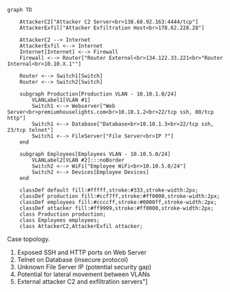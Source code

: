 ```mermaid
graph TD

    AttackerC2["Attacker C2 Server<br>138.68.92.163:4444/tcp"]
    AttackerExfil["Attacker Exfiltration Host<br>178.62.228.28"]

    AttackerC2 --> Internet
    AttackerExfil <--> Internet
    Internet[Internet] <--> Firewall
    Firewall <--> Router["Router External<br>134.122.33.221<br>"Router Internal<br>10.10.X.1""]

    Router <--> Switch1[Switch]
    Router <--> Switch2[Switch]
    
    subgraph Production[Production VLAN - 10.10.1.0/24]
        VLANLabel1[VLAN #1]
        Switch1 <--> Webserver["Web Server<br>premiumhouselights.com<br>10.10.1.2<br>22/tcp ssh, 80/tcp http"]
        Switch1 <--> Database["Database<br>10.10.1.3<br>22/tcp ssh, 23/tcp telnet"]
        Switch1 <--> FileServer["File Server<br>IP ?"]
    end
    
    subgraph Employees[Employees VLAN - 10.10.5.0/24]
        VLANLabel2[VLAN #2]:::noBorder
        Switch2 <--> WiFi["Employee WiFi<br>10.10.5.0/24"]
        Switch2 <--> Devices[Employee Devices]
    end
    
    classDef default fill:#fffff,stroke:#333,stroke-width:2px;
    classDef production fill:#ccf7ff,stroke:#ff0000,stroke-width:2px;
    classDef employees fill:#ccccff,stroke:#0000ff,stroke-width:2px;
    classDef attacker fill:#ff9999,stroke:#ff0000,stroke-width:2px;
    class Production production;
    class Employees employees;
    class AttackerC2,AttackerExfil attacker;
```
Case topology.
1. Exposed SSH and HTTP ports on Web Server
2. Telnet on Database (insecure protocol)
3. Unknown File Server IP (potential security gap)
4. Potential for lateral movement between VLANs
5. External attacker C2 and exfiltration servers"]
